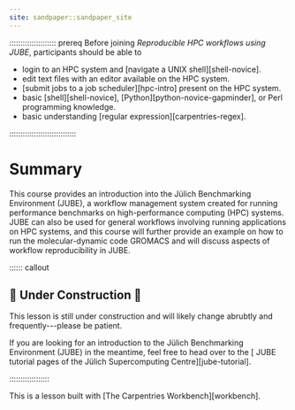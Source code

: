 ```yaml
---
site: sandpaper::sandpaper_site
---
```


::::::::::::::::::::: prereq
Before joining *Reproducible HPC workflows using JUBE*, participants should be able to

- login to an HPC system and [navigate a UNIX shell][shell-novice].
- edit text files with an editor available on the HPC system.
- [submit jobs to a job scheduler][hpc-intro] present on the HPC system.
- basic [shell][shell-novice], [Python][python-novice-gapminder], or Perl programming knowledge.
- basic understanding [regular expression][carpentries-regex].

::::::::::::::::::::::::::::::

# Summary

This course provides an introduction into the Jülich Benchmarking Environment (JUBE), a workflow management system created for running performance benchmarks on high-performance computing (HPC) systems. JUBE can also be used for general workflows involving running applications on HPC systems, and this course will further provide an example on how to run the molecular-dynamic code GROMACS and will discuss aspects of workflow reproducibility in JUBE.

:::::: callout
## 🚧 Under Construction 🚧

This lesson is still under construction and will likely change abrubtly and
frequently---please be patient.

If you are looking for an introduction to the Jülich Benchmarking Environment
(JUBE) in the meantime, feel free to head over to the [
JUBE tutorial pages of the Jülich Supercomputing Centre][jube-tutorial].

::::::::::::::::::

This is a lesson built with [The Carpentries Workbench][workbench].



